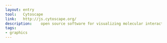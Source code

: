 ```yaml
---
layout: entry
tool:	Cytoscape
link:	http://js.cytoscape.org/
description:	open source software for visualizing molecular interaction networks and biological pathways
tags:
- graphics	
---
```

